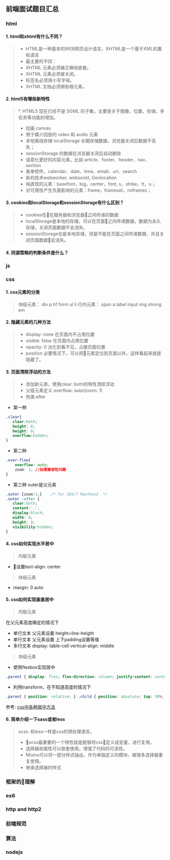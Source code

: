 ## 前端面试题目汇总

### html
#### 1. html和xhtml有什么不同？
> * HTML是一种基本的WEB网页设计语言，XHTML是一个基于XML的置标语言
> * 最主要的不同：
> * XHTML 元素必须被正确地嵌套。
> * XHTML 元素必须被关闭。
> * 标签名必须用小写字母。
> * XHTML 文档必须拥有根元素。

#### 2. html5有哪些新特性
> *. HTML5 现在已经不是 SGML 的子集，主要是关于图像，位置，存储，多任务等功能的增加。
> * 绘画 canvas
> * 用于媒介回放的 video 和 audio 元素
> * 本地离线存储 localStorage 长期存储数据，浏览器关闭后数据不丢失；
> * sessionStorage 的数据在浏览器关闭后自动删除
> * 语意化更好的内容元素，比如 article、footer、header、nav、section
> * 表单控件，calendar、date、time、email、url、search
> * 新的技术webworker, websockt, Geolocation
> * 纯表现的元素：basefont，big，center，font, s，strike，tt，u；
> * 对可用性产生负面影响的元素：frame，frameset，noframes；

#### 3. cookies和localStorage和sessionStorage有什么区别？
> * cookies在在服务器和浏览器之间传递的数据
> * localStorage是本地的存储，可以在页面之间传递数据，数据为永久存储，关闭页面数据不会消失。
> * sessionStorage也是本地存储，但是不能在页面之间传递数据，并且关闭页面数据会消失。

#### 4. 同源策略的判断条件是什么？


### js


### css
#### 1. css元素的分类
> 块级元素： div  p  h1  form  ul  li
> 行内元素： span  a  label  input  img   strong  em

#### 2. 隐藏元素的几种方法

> * display: none      在页面内不占用位置
> * visible: false     在页面内占用位置
> * opacity: 0         淡化到看不见，占据页面位置
> * position      必要情况下，可以把元素定位到页面以外，这样看起来就是隐藏了。

#### 3. 页面清除浮动的方法
> * 添加新元素，使用clear: both的特性清除浮动
> * 父级元素定义 overflow: auto(zoom: 1)
> * 伪类:after

* 第一种
```css
.clear{
   clear:both; 
   height: 0; 
   height: 0; 
   overflow:hidden;
}
```
* 第二种
```css
.over-flow{
    overflow: auto; 
    zoom: 1; //处理兼容性问题
}
```
* 第三种
outer是父元素
```css
.outer {zoom:1;}    /* for IE6/7 Maxthon2  */
.outer :after {
   clear:both;
   content:'.';
   display:block;
   width: 0;
   height: 0;
   visibility:hidden;
}
```

#### 4. css如何实现水平居中
>内联元素
- 设置text-align: center
>块级元素
- margin: 0 auto

#### 5. css如何实现垂直居中
> 内联元素

在父元素高度确定的情况下
- 单行文本 父元素设置 height=line-height
- 单行文本 父元素设置 上下padding设置等值
- 多行文本 display: table-cell  vertical-align: middle
        <!-- - 多行文本 display: table vertical-align: middle -->
> 块级元素
- 使用flexbox实现居中
```css
.parent { display: flex; flex-direction: column; justify-content: center; }
```
- 利用transform，在不知道高度的情况下
```css
.parent { position: relative; } .child { position: absolute; top: 50%; transform: translateY(-50%); }
```
参考: [css中各种居中方法](https://www.w3cplus.com/css/centering-css-complete-guide.html)

#### 6. 简单介绍一下sass或者less
> scss: 和less一样是css的预处理语言。
>- scss最重要的一个特性就是能够将css定义成变量，进行复用。
>- 选择器和属性可以嵌套使用，增强了代码的可读性。
>- Mixins可以将一部分样式抽出，作为单独定义的模块，被很多选择器重复使用。
>- 继承选择器的样式

### 框架的理解


### es6


### http and http2


### 前端规范


### 算法


### nodejs